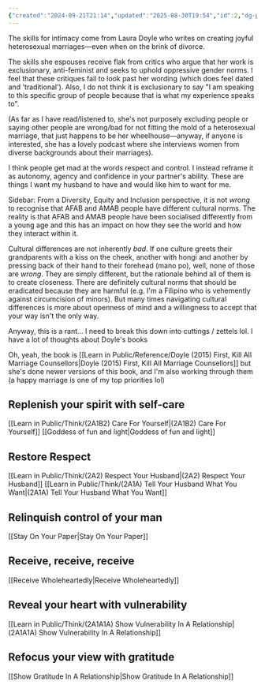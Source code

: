 ```yaml
---
{"created":"2024-09-21T21:14","updated":"2025-08-30T19:54","id":2,"dg-permalink":"2-skills-intimacy","dg-publish":true,"noteIcon":"flag","dg-path":"Think/Skills for Intimacy.md","permalink":"/2-skills-intimacy/","dgPassFrontmatter":true}
---
```


The skills for intimacy come from Laura Doyle who writes on creating joyful heterosexual marriages—even when on the brink of divorce. 

The skills she espouses receive flak from critics who argue that her work is exclusionary, anti-feminist and seeks to uphold oppressive gender norms. I feel that these critiques fail to look past her wording (which does feel dated and 'traditional'). Also, I do not think it is exclusionary to say "I am speaking to this specific group of people because that is what my experience speaks to". 

(As far as I have read/listened to, she's not purposely excluding people or saying other people are wrong/bad for not fitting the mold of a heterosexual marriage, that just happens to be her wheelhouse—anyway, if anyone is interested, she has a lovely podcast where she interviews women from diverse backgrounds about their marriages).

I think people get mad at the words respect and control. I instead reframe it as autonomy, agency and confidence in your partner's ability. These are things I want my husband to have and would like him to want for me. 

Sidebar: From a Diversity, Equity and Inclusion perspective, it is not _wrong_ to recognise that AFAB and AMAB people have different cultural norms. The reality is that AFAB and AMAB people have been socialised differently from a young age and this has an impact on how they see the world and how they interact within it. 

Cultural differences are not inherently _bad_. If one culture greets their grandparents with a kiss on the cheek, another with hongi and another by pressing back of their hand to their forehead (mano po), well, none of those are _wrong_. They are simply different, but the rationale behind all of them is to create closeness. There are definitely cultural norms that should be eradicated because they are harmful (e.g. I'm a Filipino who is vehemently against circumcision of minors). But many times navigating cultural differences is more about openness of mind and a willingness to accept that your way isn't the only way. 

Anyway, this is a rant... I need to break this down into cuttings / zettels lol. I have a lot of thoughts about Doyle's books

Oh, yeah, the book is [[Learn in Public/Reference/Doyle (2015) First, Kill All Marriage Counsellors\|Doyle (2015) First, Kill All Marriage Counsellors]] but she's done newer versions of this book, and I'm also working through them (a happy marriage is one of my top priorities lol)
## Replenish your spirit with self-care
[[Learn in Public/Think/(2A1B2) Care For Yourself\|(2A1B2) Care For Yourself]]
[[Goddess of fun and light\|Goddess of fun and light]]
## Restore Respect 
[[Learn in Public/Think/(2A2) Respect Your Husband\|(2A2) Respect Your Husband]] 
[[Learn in Public/Think/(2A1A) Tell Your Husband What You Want\|(2A1A) Tell Your Husband What You Want]]

## Relinquish control of your man 
[[Stay On Your Paper\|Stay On Your Paper]]

## Receive, receive, receive 
[[Receive Wholeheartedly\|Receive Wholeheartedly]]

## Reveal your heart with vulnerability 
[[Learn in Public/Think/(2A1A1A) Show Vulnerability In A Relationship\|(2A1A1A) Show Vulnerability In A Relationship]]

## Refocus your view with gratitude 
[[Show Gratitude In A Relationship\|Show Gratitude In A Relationship]]
